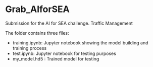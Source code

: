 # Grab_AIforSEA
Submission for the AI for SEA challenge. Traffic Management

The folder contains three files:
- training.ipynb: Jupyter notebook showing the model building and training process
- test.ipynb: Jupyter notebook for testing purposes
- my_model.hd5 : Trained model for testing
